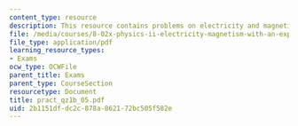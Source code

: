 ```yaml
---
content_type: resource
description: This resource contains problems on electricity and magnetism.
file: /media/courses/8-02x-physics-ii-electricity-magnetism-with-an-experimental-focus-spring-2005/2b1151dfdc2c878a862172bc505f582e_pract_qz1b_05.pdf
file_type: application/pdf
learning_resource_types:
- Exams
ocw_type: OCWFile
parent_title: Exams
parent_type: CourseSection
resourcetype: Document
title: pract_qz1b_05.pdf
uid: 2b1151df-dc2c-878a-8621-72bc505f582e
---
```

